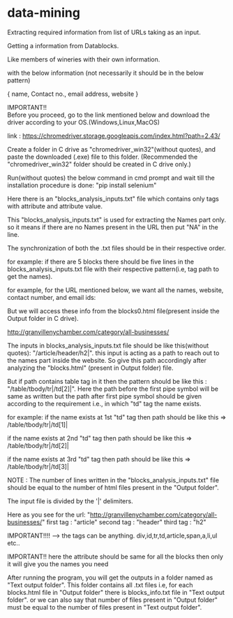 # data-mining
Extracting required information from list of URLs taking as an input.


Getting a information from Datablocks.

Like members of wineries with their own information.

with the below information (not necessarily it should be in the below pattern)

{ name,
  Contact no.,
  email address,
  website }

  
IMPORTANT!!  
Before you proceed, go to the link mentioned below and download the driver according to your OS.(Windows,Linux,MacOS) 

link : https://chromedriver.storage.googleapis.com/index.html?path=2.43/

Create a folder in C drive as "chromedriver_win32"(without quotes), and paste the downloaded (.exe) file to this folder. (Recommended the "chromedriver_win32" folder should be created in C drive only.)

Run(without quotes) the below command in cmd prompt and wait till the installation procedure is done:
"pip install selenium"


Here there is an "blocks_analysis_inputs.txt" file which contains only tags with attribute and attribute value.


This "blocks_analysis_inputs.txt" is used for extracting the Names part only. so it means if there are no Names present in the URL then put "NA" in the line.

The synchronization of both the .txt files should be in their respective order.

for example:
			if there are 5 blocks there should be five lines in the blocks_analysis_inputs.txt file with their respective pattern(i.e, tag path to get the names).

for example, for the URL mentioned below, we want all the names, website, contact number, and email ids:

But we will access these info from the blocks0.html file(present inside the Output folder in C drive).

http://granvillenychamber.com/category/all-businesses/


The inputs in blocks_analysis_inputs.txt file should be like this(without quotes): "/article/header/h2|". this input is acting as a path to reach out to the names part inside the website. So give this path accordingly after analyzing the "blocks.html" (present in Output folder) file.


But if path contains table tag in it then the pattern should be like this : "/table/tbody/tr|/td[2]|". Here the path before the first pipe symbol will be same as written but the path after first pipe symbol should be given according to the requirement i.e., in which "td" tag the name exists.

for example:
if the name exists at 1st "td" tag then path should be like this => /table/tbody/tr|/td[1]|

if the name exists at 2nd "td" tag then path should be like this => /table/tbody/tr|/td[2]|

if the name exists at 3rd "td" tag then path should be like this => /table/tbody/tr|/td[3]|

NOTE : The number of lines written in the "blocks_analysis_inputs.txt" file should be equal to the number of html files present in the "Output folder".

The input file is divided by the '|' delimiters.

Here as you see for the url: "http://granvillenychamber.com/category/all-businesses/"
		    first tag 	: "article"
			second tag	: "header"
			third tag	: "h2"

IMPORTANT!!!!  --> 	the tags can be anything. 
					div,id,tr,td,article,span,a,li,ul etc..

IMPORTANT!! here the attribute should be same for all the blocks then only it will give you the names you need

After running the program, you will get the outputs in a folder named as "Text output folder". This folder contains all .txt files i.e, for each blocks.html file in "Output folder" there is blocks_info.txt file in "Text output folder".
or we can also say that number of files present in "Output folder" must be equal to the number of files present in "Text output folder".
